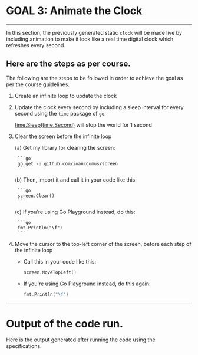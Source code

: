 # GOAL 3: Animate the Clock

---

In this section, the previously generated static `clock` will be made live by including animation to make it look like a real time digital clock which refreshes every second.

## Here are the steps as per course.

The following are the steps to be followed in order to achieve the goal as per the course guidelines.

1. Create an infinite loop to update the clock

2. Update the clock every second by including a sleep interval for every second using the `time` package of `go`.

   [time.Sleep(time.Second)](https://golang.org/pkg/time/#Sleep) will stop the world for 1 second

3. Clear the screen before the infinite loop

   (a) Get my library for clearing the screen:

        ```go
        go get -u github.com/inancgumus/screen
        ```

   (b) Then, import it and call it in your code like this:

        ```go
        screen.Clear()
        ```

   (c) If you're using Go Playground instead, do this:

        ```go
        fmt.Println("\f")
        ```

 4. Move the cursor to the top-left corner of the screen, before each step
    of the infinite loop

    * Call this in your code like this:

        ```go
        screen.MoveTopLeft()
        ```

    * If you're using Go Playground instead, do this again:

        ```go
        fmt.Println("\f")
        ```
---

# Output of the code run.

Here is the output generated after running the code using the specifications.